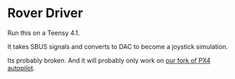 # Rover Driver

Run this on a Teensy 4.1.

It takes SBUS signals and converts to DAC to become a joystick simulation.

Its probably broken. And it will probably only work on [our fork of PX4 autopilot](https://github.com/stanford-ssi/PX4-Autopilot).

